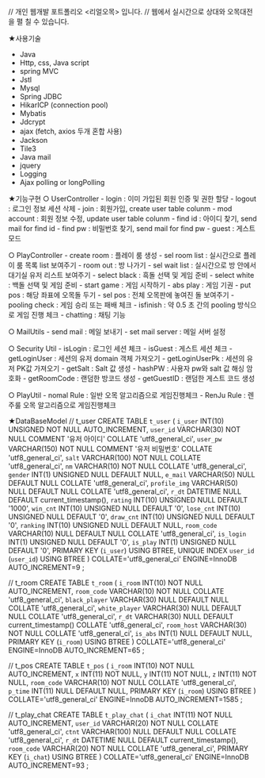 
// 개인 웹개발 포트폴리오 <리얼오목> 입니다.
// 웹에서 실시간으로 상대와 오목대전을 펼 칠 수 있습니다.

★사용기술
-	Java
-	Http, css, Java script
-	spring MVC
-	Jstl
-	Mysql
-	Spring JDBC
-	HikarICP (connection pool) 
-	Mybatis
-	Jdcrypt 
-	ajax (fetch, axios 두개 혼합 사용)
-	Jackson
-	Tile3
-	Java mail 
-	jquery
-	Logging
-	Ajax polling or longPolling 

★기능구현
  ○ UserController
     - login : 이미 가입된 회원 인증 및 권한 할당
     - logout : 로그인 정보 세션 삭제
     - join : 회원가입, create user table colunm
     - mod account : 회원 정보 수정, update user table colunm
     - find id : 아이디 찾기, send mail for find id
     - find pw : 비밀번호 찾기, send mail for find pw
     - guest : 게스트 모드

  ○ PlayController
    - create room : 플레이 룸 생성
     - sel room list : 실시간으로 플레이 룸 목록 list 보여주기
     - room out : 방 나가기
     - sel wait list : 실시간으로 방 안에서 대기실 유저 리스트 보여주기
     - select black : 흑돌 선택 및 게임 준비
     - select white : 백돌 선택 및 게임 준비
     - start game : 게임 시작하기
     - abs play : 게임 기권
     - put pos : 해당 좌표에 오목돌 두기
     - sel pos : 전체 오목판에 놓여진 돌 보여주기
     - pooling check : 게임 승리 또는 패배 체크
     - isfinish : 약 0.5 초 간의 pooling 방식으로 게임 진행 체크
     - chatting : 채팅 기능 

  ○ MailUtils
     - send mail : 메일 보내기
     - set mail server : 메일 서버 설정

  ○ Security Util
     - isLogin : 로그인 세션 체크
     - isGuest : 게스트 세션 체크
     - getLoginUser : 세션의 유저 domain 객체 가져오기
     - getLoginUserPk : 세션의 유저 PK값 가져오기
     - getSalt : Salt 값 생성
     - hashPW : 사용자 pw와 salt 값 해싱 암호화
     - getRoomCode : 랜덤한 방코드 생성
     - getGuestID : 랜덤한 게스트 코드 생성

  ○ PlayUtil
    - nomal Rule : 일반 오목 알고리즘으로 게임진행체크
    - RenJu Rule : 렌주룰 오목 알고리즘으로 게임진행체크

★DataBaseModel
  // t_user
    CREATE TABLE `t_user` (
      `i_user` INT(10) UNSIGNED NOT NULL AUTO_INCREMENT,
      `user_id` VARCHAR(30) NOT NULL COMMENT '유저 아이디' COLLATE 'utf8_general_ci',
      `user_pw` VARCHAR(150) NOT NULL COMMENT '유저 비밀번호' COLLATE 'utf8_general_ci',
      `salt` VARCHAR(100) NOT NULL COLLATE 'utf8_general_ci',
      `nm` VARCHAR(10) NOT NULL COLLATE 'utf8_general_ci',
      `gender` INT(1) UNSIGNED NULL DEFAULT NULL,
      `e_mail` VARCHAR(50) NULL DEFAULT NULL COLLATE 'utf8_general_ci',
      `profile_img` VARCHAR(50) NULL DEFAULT NULL COLLATE 'utf8_general_ci',
      `r_dt` DATETIME NULL DEFAULT current_timestamp(),
      `rating` INT(10) UNSIGNED NULL DEFAULT '1000',
      `win_cnt` INT(10) UNSIGNED NULL DEFAULT '0',
      `lose_cnt` INT(10) UNSIGNED NULL DEFAULT '0',
      `draw_cnt` INT(10) UNSIGNED NULL DEFAULT '0',
      `ranking` INT(10) UNSIGNED NULL DEFAULT NULL,
      `room_code` VARCHAR(10) NULL DEFAULT NULL COLLATE 'utf8_general_ci',
      `is_login` INT(1) UNSIGNED NULL DEFAULT '0',
      `is_play` INT(1) UNSIGNED NULL DEFAULT '0',
      PRIMARY KEY (`i_user`) USING BTREE,
      UNIQUE INDEX `user_id` (`user_id`) USING BTREE
    )
    COLLATE='utf8_general_ci'
    ENGINE=InnoDB
    AUTO_INCREMENT=9
    ;

  // t_room
    CREATE TABLE `t_room` (
      `i_room` INT(10) NOT NULL AUTO_INCREMENT,
      `room_code` VARCHAR(10) NOT NULL COLLATE 'utf8_general_ci',
      `black_player` VARCHAR(30) NULL DEFAULT NULL COLLATE 'utf8_general_ci',
      `white_player` VARCHAR(30) NULL DEFAULT NULL COLLATE 'utf8_general_ci',
      `r_dt` VARCHAR(30) NULL DEFAULT current_timestamp() COLLATE 'utf8_general_ci',
      `room_host` VARCHAR(30) NOT NULL COLLATE 'utf8_general_ci',
      `is_abs` INT(1) NULL DEFAULT NULL,
      PRIMARY KEY (`i_room`) USING BTREE
    )
    COLLATE='utf8_general_ci'
    ENGINE=InnoDB
    AUTO_INCREMENT=65
    ;

  // t_pos
    CREATE TABLE `t_pos` (
      `i_room` INT(10) NOT NULL AUTO_INCREMENT,
      `x` INT(11) NOT NULL,
      `y` INT(11) NOT NULL,
      `z` INT(11) NOT NULL,
      `room_code` VARCHAR(10) NOT NULL COLLATE 'utf8_general_ci',
      `p_time` INT(11) NULL DEFAULT NULL,
      PRIMARY KEY (`i_room`) USING BTREE
    )
    COLLATE='utf8_general_ci'
    ENGINE=InnoDB
    AUTO_INCREMENT=1585
    ;

  // t_play_chat
    CREATE TABLE `t_play_chat` (
      `i_chat` INT(11) NOT NULL AUTO_INCREMENT,
      `user_id` VARCHAR(20) NOT NULL COLLATE 'utf8_general_ci',
      `ctnt` VARCHAR(100) NULL DEFAULT NULL COLLATE 'utf8_general_ci',
      `r_dt` DATETIME NULL DEFAULT current_timestamp(),
      `room_code` VARCHAR(20) NOT NULL COLLATE 'utf8_general_ci',
      PRIMARY KEY (`i_chat`) USING BTREE
    )
    COLLATE='utf8_general_ci'
    ENGINE=InnoDB
    AUTO_INCREMENT=93
    ;





